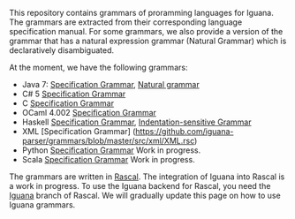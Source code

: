 This repository contains grammars of proramming languages for Iguana. The grammars are extracted from their corresponding language specification manual. For some grammars, we also provide a version of the grammar that has a natural expression grammar (Natural Grammar) which is declaratively disambiguated.

At the moment, we have the following grammars:

- Java 7: [Specification Grammar](https://github.com/iguana-parser/grammars/blob/master/src/java/JavaSpecification.rsc), [Natural grammar](https://github.com/iguana-parser/grammars/blob/master/src/java/JavaNatural.rsc)
- C# 5 [Specification Grammar](https://github.com/iguana-parser/grammars/blob/master/src/csharp/specification/CSharp.rsc)
- C [Specification Grammar](https://github.com/iguana-parser/grammars/blob/master/src/c/specification/C.rsc)
- OCaml 4.002 [Specification Grammar](https://github.com/iguana-parser/grammars/blob/master/src/ocaml/specification/OCaml.rsc)
- Haskell [Specification Grammar](https://github.com/iguana-parser/grammars/blob/master/src/haskell/specification/Haskell.rsc), [Indentation-sensitive Grammar](https://github.com/iguana-parser/grammars/blob/master/src/haskell/datadependent/HaskellDD.rsc)
- XML [Specification Grammar] (https://github.com/iguana-parser/grammars/blob/master/src/xml/XML.rsc)
- Python [Specification Grammar](https://github.com/iguana-parser/grammars/blob/master/src/python/specification/Python.rsc) Work in progress.
- Scala [Specification Grammar](https://github.com/iguana-parser/grammars/blob/master/src/scala/specification/Scala.rsc) Work in progress.

The grammars are written in [Rascal](http://www.rascal-mpl.org/). The integration of Iguana into Rascal is a work in progress. To use the Iguana backend for Rascal, you need the [Iguana](https://github.com/cwi-swat/rascal/tree/iguana) branch of Rascal.
We will gradually update this page on how to use Iguana grammars.
